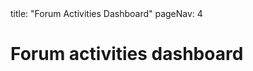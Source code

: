 <frontmatter>
title: "Forum Activities Dashboard"
pageNav: 4
</frontmatter>

<h1 class="display-4">Forum activities dashboard</h1>

<include src="forum-activities-panels.mbdf" />
